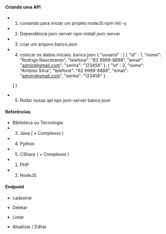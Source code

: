 #### Criando uma API

* 1. comando para iniciar um projeto nodeJS
npm init -y

* 2. Dependência json-server
npm install json-server

* 3. criar um arquivo banco.json

* 4. colocar os dados iniciais. banco.json
{
    "usuario" : [
        { 
            "id" : 1,
            "nome": "Rodrigo Nascimento",
            "telefone": "62 9999-8888",
            "email": "admin@gmail.com",
            "senha": "123456"
        },
        { 
            "id" : 2,
            "nome": "Antônio Silva",
            "telefone": "62 9999-8888",
            "email": "admin@gmail.com",
            "senha": "123456"
        }

    ]
}

* 5. Rodar nossa api
npx json-server banco.json

#### Referências
* Biblioteca ou Tecnologia
* 3. Java ( + Complexos )
* 4. Python
* 5. CSharp ( + Complexos )
* 1. PHP
* 2. NodeJS

#### Endpoint

* cadastrar

* Deletar

* Listar

* Atualizar / Editar